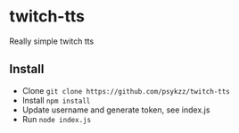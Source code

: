 # twitch-tts
Really simple twitch tts


## Install
 
  * Clone `git clone https://github.com/psykzz/twitch-tts`
  * Install `npm install`
  * Update username and generate token, see index.js
  * Run `node index.js`
  
